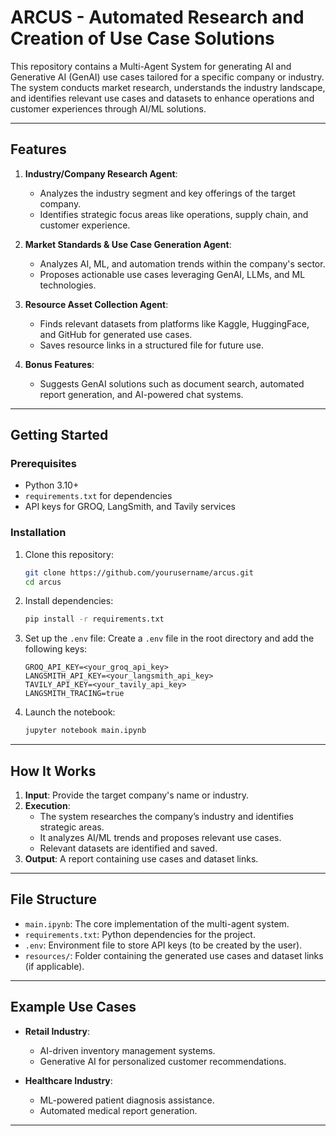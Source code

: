 # ARCUS - Automated Research and Creation of Use Case Solutions

This repository contains a Multi-Agent System for generating AI and Generative AI (GenAI) use cases tailored for a specific company or industry. The system conducts market research, understands the industry landscape, and identifies relevant use cases and datasets to enhance operations and customer experiences through AI/ML solutions.

---

## Features

1. **Industry/Company Research Agent**:
   - Analyzes the industry segment and key offerings of the target company.
   - Identifies strategic focus areas like operations, supply chain, and customer experience.

2. **Market Standards & Use Case Generation Agent**:
   - Analyzes AI, ML, and automation trends within the company's sector.
   - Proposes actionable use cases leveraging GenAI, LLMs, and ML technologies.

3. **Resource Asset Collection Agent**:
   - Finds relevant datasets from platforms like Kaggle, HuggingFace, and GitHub for generated use cases.
   - Saves resource links in a structured file for future use.

4. **Bonus Features**:
   - Suggests GenAI solutions such as document search, automated report generation, and AI-powered chat systems.

---

## Getting Started

### Prerequisites

- Python 3.10+
- `requirements.txt` for dependencies
- API keys for GROQ, LangSmith, and Tavily services

### Installation

1. Clone this repository:
   ```bash
   git clone https://github.com/yourusername/arcus.git
   cd arcus
   ```

2. Install dependencies:
   ```bash
   pip install -r requirements.txt
   ```

3. Set up the `.env` file:
   Create a `.env` file in the root directory and add the following keys:
   ```env
   GROQ_API_KEY=<your_groq_api_key>
   LANGSMITH_API_KEY=<your_langsmith_api_key>
   TAVILY_API_KEY=<your_tavily_api_key>
   LANGSMITH_TRACING=true
   ```

4. Launch the notebook:
   ```bash
   jupyter notebook main.ipynb
   ```

---

## How It Works

1. **Input**: Provide the target company's name or industry.
2. **Execution**:
   - The system researches the company’s industry and identifies strategic areas.
   - It analyzes AI/ML trends and proposes relevant use cases.
   - Relevant datasets are identified and saved.
3. **Output**: A report containing use cases and dataset links.

---

## File Structure

- `main.ipynb`: The core implementation of the multi-agent system.
- `requirements.txt`: Python dependencies for the project.
- `.env`: Environment file to store API keys (to be created by the user).
- `resources/`: Folder containing the generated use cases and dataset links (if applicable).

---

## Example Use Cases

- **Retail Industry**:
  - AI-driven inventory management systems.
  - Generative AI for personalized customer recommendations.

- **Healthcare Industry**:
  - ML-powered patient diagnosis assistance.
  - Automated medical report generation.

---
